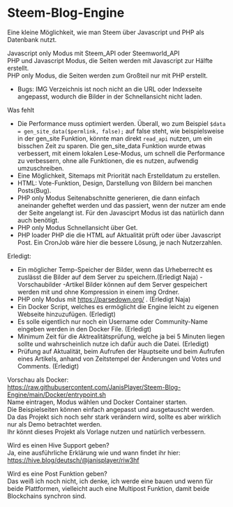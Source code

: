 # Steem-Blog-Engine
Eine kleine Möglichkeit, wie man Steem über Javascript und PHP als Datenbank nutzt.  

Javascript only Modus mit Steem_API oder Steemworld_API  
PHP und Javascript Modus, die Seiten werden mit Javascript zur Hälfte erstellt.  
PHP only Modus, die Seiten werden zum Großteil nur mit PHP erstellt.  

* Bugs: IMG Verzeichnis ist noch nicht an die URL oder Indexseite angepasst, wodurch die Bilder in der Schnellansicht nicht laden.

Was fehlt 
* Die Performance muss optimiert werden. Überall, wo zum Beispiel `$data = gen_site_data($permlink, false);` auf false steht, wie beispielsweise in der gen_site Funktion, könnte man direkt `read_api` nutzen, um ein bisschen Zeit zu sparen. Die gen_site_data Funktion wurde etwas verbessert, mit einem lokalen Lese-Modus, um schnell die Performance zu verbessern, ohne alle Funktionen, die es nutzen, aufwendig umzuschreiben.
* Eine Möglichkeit, Sitemaps mit Priorität nach Erstelldatum zu erstellen.
* HTML: Vote-Funktion, Design, Darstellung von Bildern bei manchen Posts(Bug).  
* PHP only Modus Seitenabschnitte generieren, die dann einfach aneinander geheftet werden und das passiert, wenn der nutzer am ende der Seite angelangt ist.  Für den Javasciprt Modus ist das natürlich dann auch benötigt.
* PHP only Modus Schnellansicht über Get.
* PHP loader PHP die die HTML auf Aktualität prüft oder über Javascript Post. Ein CronJob wäre hier die bessere Lösung, je nach Nutzerzahlen.

Erledigt:
* Ein möglicher Temp-Speicher der Bilder, wenn das Urheberrecht es zuslässt die Bilder auf dem Server zu speichern.(Erledigt Naja)  -Vorschaubilder  -Artikel Bilder können auf dem Server gespeichert werden mit und ohne Kompression in einem img Ordner.
* PHP only Modus mit https://parsedown.org/ . (Erledigt Naja)  
* Ein Docker Script, welches es ermöglicht die Engine leicht zu eigenen Webseite hinzuzufügen. (Erledigt)  
* Es solle eigentlich nur noch ein Username oder Community-Name eingeben werden in den Docker File. (Erledigt)  
* Minimum Zeit für die Aktrealitätsprüfung, welche ja bei 5 Minuten liegen sollte und wahrscheinlich nutze ich dafür auch die Datei. (Erledigt)  
* Prüfung auf Aktualität, beim Aufrufen der Hauptseite und beim Aufrufen eines Artikels, anhand von Zeitstempel der Änderungen und Votes und Comments. (Erledigt) 

Vorschau als Docker:
https://raw.githubusercontent.com/JanisPlayer/Steem-Blog-Engine/main/Docker/entrypoint.sh  
Name eintragen, Modus wählen und Docker Container starten.  
Die Beispielseiten können einfach angepasst und ausgetauscht werden.  
Da das Projekt sich noch sehr stark verändern wird, sollte es aber wirklich nur als Demo betrachtet werden.  
Ihr könnt dieses Projekt als Vorlage nutzen und natürlich verbessern.  

Wird es einen Hive Support geben?  
Ja, eine ausführliche Erklärung wie und wann findet ihr hier:  
https://hive.blog/deutsch/@janisplayer/riw3hf  

Wird es eine Post Funktion geben?  
Das weiß ich noch nicht, ich denke, ich werde eine bauen und wenn für beide Plattformen, vielleicht auch eine Multipost Funktion, damit beide Blockchains synchron sind.  
